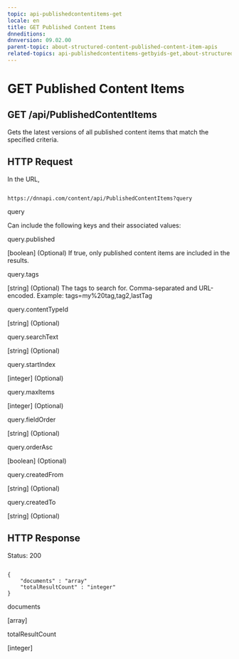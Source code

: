 ```yaml
---
topic: api-publishedcontentitems-get
locale: en
title: GET Published Content Items
dnneditions: 
dnnversion: 09.02.00
parent-topic: about-structured-content-published-content-item-apis
related-topics: api-publishedcontentitems-getbyids-get,about-structured-content-api-get-responses
---
```


# GET Published Content Items

## GET /api/PublishedContentItems

Gets the latest versions of all published content items that match the specified criteria.

## HTTP Request

In the URL,

```

https://dnnapi.com/content/api/PublishedContentItems?query

```

query

Can include the following keys and their associated values:

query.published

\[boolean\] (Optional) If true, only published content items are included in the results.

query.tags

\[string\] (Optional) The tags to search for. Comma-separated and URL-encoded. Example: tags=my%20tag,tag2,lastTag

query.contentTypeId

\[string\] (Optional)

query.searchText

\[string\] (Optional)

query.startIndex

\[integer\] (Optional)

query.maxItems

\[integer\] (Optional)

query.fieldOrder

\[string\] (Optional)

query.orderAsc

\[boolean\] (Optional)

query.createdFrom

\[string\] (Optional)

query.createdTo

\[string\] (Optional)

## HTTP Response

Status: 200

```

{
    "documents" : "array"
    "totalResultCount" : "integer"
}

```

documents

\[array\]

totalResultCount

\[integer\]